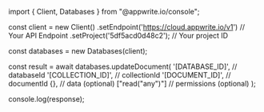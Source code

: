 import { Client, Databases } from "@appwrite.io/console";

const client = new Client()
    .setEndpoint('https://cloud.appwrite.io/v1') // Your API Endpoint
    .setProject('5df5acd0d48c2'); // Your project ID

const databases = new Databases(client);

const result = await databases.updateDocument(
    '[DATABASE_ID]', // databaseId
    '[COLLECTION_ID]', // collectionId
    '[DOCUMENT_ID]', // documentId
    {}, // data (optional)
    ["read("any")"] // permissions (optional)
);

console.log(response);
